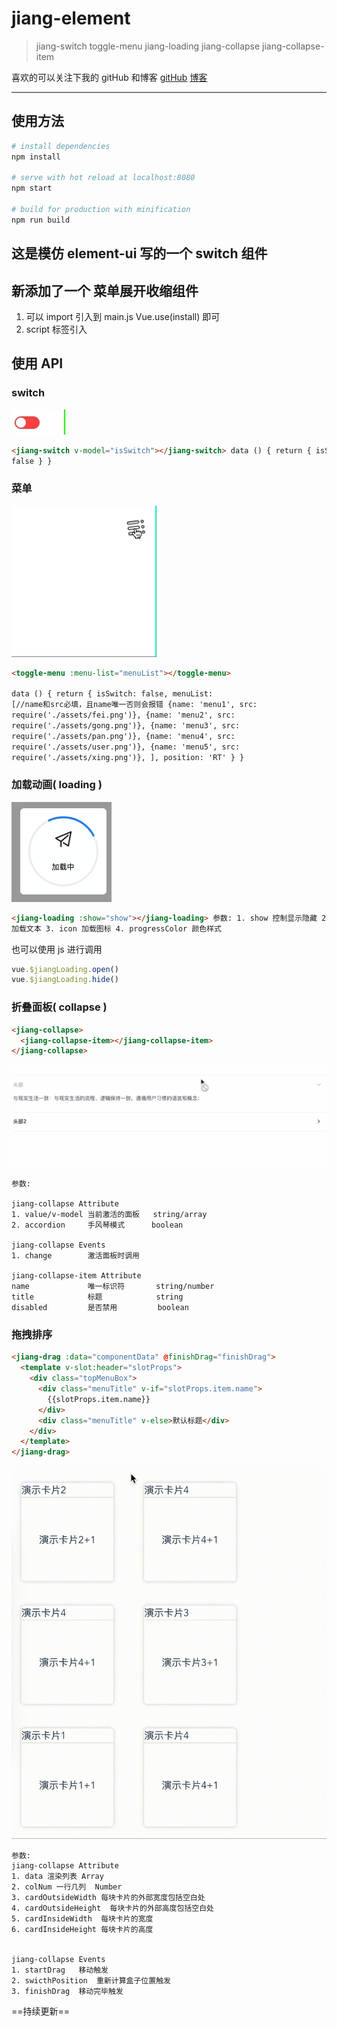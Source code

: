 # jiang-element

> jiang-switch
> toggle-menu
> jiang-loading
> jiang-collapse jiang-collapse-item

喜欢的可以关注下我的 gitHub 和博客
[gitHub](https://github.com/18355166248/vue-plugin-mine)
[博客](https://18355166248.github.io/)

---

## 使用方法

```bash
# install dependencies
npm install

# serve with hot reload at localhost:8080
npm start

# build for production with minification
npm run build
```

## 这是模仿 element-ui 写的一个 switch 组件

## 新添加了一个 菜单展开收缩组件

1. 可以 import 引入到 main.js
   Vue.use(install) 即可
2. script 标签引入

## 使用 API

### switch

![loaidng](https://github.com/18355166248/vue-plugin-mine/raw/master/public/img/switch.gif)

```html
<jiang-switch v-model="isSwitch"></jiang-switch> data () { return { isSwitch:
false } }
```

### 菜单

![loaidng](https://github.com/18355166248/vue-plugin-mine/raw/master/public/img/menu.gif)

```html
<toggle-menu :menu-list="menuList"></toggle-menu>

data () { return { isSwitch: false, menuList:
[//name和src必填，且name唯一否则会报错 {name: 'menu1', src:
require('./assets/fei.png')}, {name: 'menu2', src:
require('./assets/gong.png')}, {name: 'menu3', src:
require('./assets/pan.png')}, {name: 'menu4', src:
require('./assets/user.png')}, {name: 'menu5', src:
require('./assets/xing.png')}, ], position: 'RT' } }
```

### 加载动画( loading )

![loaidng](https://github.com/18355166248/vue-plugin-mine/raw/master/public/img/loading.gif)

```html
<jiang-loading :show="show"></jiang-loading> 参数: 1. show 控制显示隐藏 2. text
加载文本 3. icon 加载图标 4. progressColor 颜色样式
```

也可以使用 js 进行调用

```js
vue.$jiangLoading.open()
vue.$jiangLoading.hide()
```

### 折叠面板( collapse )

```html
<jiang-collapse>
  <jiang-collapse-item></jiang-collapse-item>
</jiang-collapse>
```

![collapse](https://github.com/18355166248/vue-plugin-mine/raw/master/public/img/collapse.gif)

```
参数:

jiang-collapse Attribute
1. value/v-model 当前激活的面板   string/array
2. accordion     手风琴模式      boolean

jiang-collapse Events
1. change        激活面板时调用

jiang-collapse-item Attribute
name             唯一标识符       string/number
title            标题            string
disabled         是否禁用         boolean

```

### 拖拽排序

```html
<jiang-drag :data="componentData" @finishDrag="finishDrag">
  <template v-slot:header="slotProps">
    <div class="topMenuBox">
      <div class="menuTitle" v-if="slotProps.item.name">
        {{slotProps.item.name}}
      </div>
      <div class="menuTitle" v-else>默认标题</div>
    </div>
  </template>
</jiang-drag>
```

![collapse](https://github.com/18355166248/vue-plugin-mine/raw/master/public/img/drag.gif)

```
参数:
jiang-collapse Attribute
1. data 渲染列表 Array
2. colNum 一行几列  Number
3. cardOutsideWidth 每块卡片的外部宽度包括空白处
4. cardOutsideHeight  每块卡片的外部高度包括空白处
5. cardInsideWidth  每块卡片的宽度
6. cardInsideHeight 每块卡片的高度


jiang-collapse Events
1. startDrag   移动触发
2. swicthPosition  重新计算盒子位置触发
3. finishDrag  移动完毕触发
```

==持续更新==
